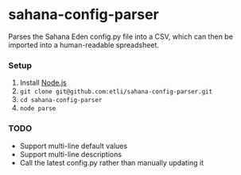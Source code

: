 # sahana-config-parser
Parses the Sahana Eden config.py file into a CSV, which can then be imported into a human-readable spreadsheet.

### Setup

1. Install [Node.js](https://nodejs.org/)
2. `git clone git@github.com:etli/sahana-config-parser.git`
3. `cd sahana-config-parser`
4. `node parse`

### TODO

- Support multi-line default values
- Support multi-line descriptions
- Call the latest config.py rather than manually updating it
